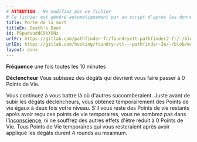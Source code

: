 ```yaml
---
# ATTENTION : Ne modifiez pas ce fichier
# Ce fichier est généré automatiquement par un script d'après les données du module Foundry VTT officiel et de sa traduction
title: Porte de la mort
titleEn: Death's Door
id: PSpwdvuddC9kXONz
urlFr: https://gitlab.com/pathfinder-fr/foundryvtt-pathfinder2-fr/-/blob/master/data/feats/PSpwdvuddC9kXONz.htm
urlEn: https://gitlab.com/hooking/foundry-vtt---pathfinder-2e/-/blob/master/packs/data/feats.db/death-s-door.json
layout: dons
---
```

**Fréquence** une fois toutes les 10 minutes

**Déclencheur** Vous subissez des dégâts qui devrient vous faire passer à 0 Points de Vie.

Vous continuez à vous battre là où d'autres succomberaient. Juste avant de subir les dégâts déclencheurs, vous obtenez temporairement des Points de vie égaux à deux fois votre niveau. S'il vous reste des Points de vie restants après avoir reçu ces points de vie temporaires, vous ne sombrez pas dans l'[inconscience](../conditions/inconscient.html), ni ne souffrez des autres effets d'être réduit à 0 Points de Vie. Tous Points de Vie temporaires qui vous resteraient après avoir appliqué les dégâts durent 4 rounds au mxaimum.
